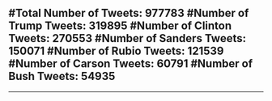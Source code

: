#Total Number of Tweets: 977783 
#Number of Trump Tweets: 319895
#Number of Clinton Tweets: 270553
#Number of Sanders Tweets: 150071
#Number of Rubio Tweets: 121539
#Number of Carson Tweets: 60791
#Number of Bush Tweets: 54935
---
---
